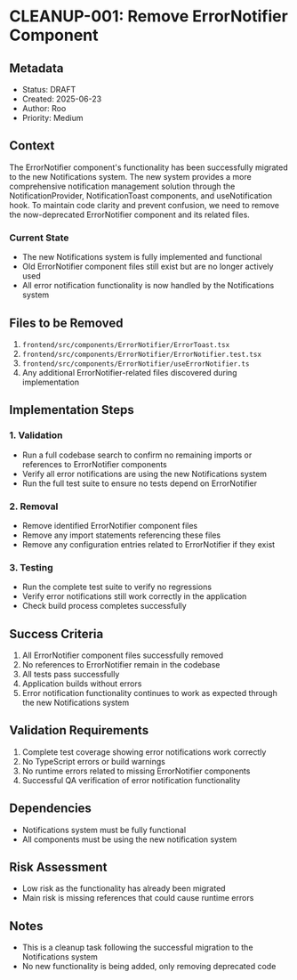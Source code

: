 # CLEANUP-001: Remove ErrorNotifier Component

## Metadata

- Status: DRAFT
- Created: 2025-06-23
- Author: Roo
- Priority: Medium

## Context

The ErrorNotifier component's functionality has been successfully migrated to the new Notifications system. The new system provides a more comprehensive notification management solution through the NotificationProvider, NotificationToast components, and useNotification hook. To maintain code clarity and prevent confusion, we need to remove the now-deprecated ErrorNotifier component and its related files.

### Current State

- The new Notifications system is fully implemented and functional
- Old ErrorNotifier component files still exist but are no longer actively used
- All error notification functionality is now handled by the Notifications system

## Files to be Removed

1. `frontend/src/components/ErrorNotifier/ErrorToast.tsx`
2. `frontend/src/components/ErrorNotifier/ErrorNotifier.test.tsx`
3. `frontend/src/components/ErrorNotifier/useErrorNotifier.ts`
4. Any additional ErrorNotifier-related files discovered during implementation

## Implementation Steps

### 1. Validation

- Run a full codebase search to confirm no remaining imports or references to ErrorNotifier components
- Verify all error notifications are using the new Notifications system
- Run the full test suite to ensure no tests depend on ErrorNotifier

### 2. Removal

- Remove identified ErrorNotifier component files
- Remove any import statements referencing these files
- Remove any configuration entries related to ErrorNotifier if they exist

### 3. Testing

- Run the complete test suite to verify no regressions
- Verify error notifications still work correctly in the application
- Check build process completes successfully

## Success Criteria

1. All ErrorNotifier component files successfully removed
2. No references to ErrorNotifier remain in the codebase
3. All tests pass successfully
4. Application builds without errors
5. Error notification functionality continues to work as expected through the new Notifications system

## Validation Requirements

1. Complete test coverage showing error notifications work correctly
2. No TypeScript errors or build warnings
3. No runtime errors related to missing ErrorNotifier components
4. Successful QA verification of error notification functionality

## Dependencies

- Notifications system must be fully functional
- All components must be using the new notification system

## Risk Assessment

- Low risk as the functionality has already been migrated
- Main risk is missing references that could cause runtime errors

## Notes

- This is a cleanup task following the successful migration to the Notifications system
- No new functionality is being added, only removing deprecated code
